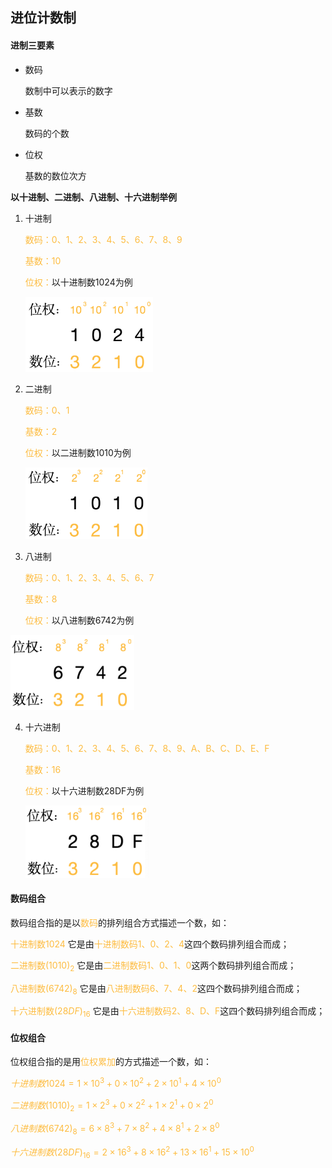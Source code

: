 ## 进位计数制

#### 进制三要素

* 数码

  数制中可以表示的数字

* 基数

  数码的个数

* 位权

  基数的数位次方

**以十进制、二进制、八进制、十六进制举例**

1. 十进制

   <font color="#FDBC40">数码：0、1、2、3、4、5、6、7、8、9</font>

   <font color="#FDBC40">基数：10</font>

   <font color="#FDBC40">位权：</font>以十进制数1024为例

   ​	<img src="../res/Screen Shot 2024-04-28 at 3.42.43 PM.png" alt="Screen Shot 2024-04-28 at 3.42.43 PM" style="zoom:30%;" />

2. 二进制

   <font color="#FDBC40">数码：0、1</font>

   <font color="#FDBC40">基数：2</font>

   <font color="#FDBC40">位权：</font>以二进制数1010为例

   ​           <img src="../res/Screen Shot 2024-04-28 at 3.47.09 PM.png" alt="Screen Shot 2024-04-28 at 3.47.09 PM" style="zoom:30%;" />

3. 八进制

   <font color="#FDBC40">数码：0、1、2、3、4、5、6、7</font>

   <font color="#FDBC40">基数：8</font>

   <font color="#FDBC40">位权：</font>以八进制数6742为例

​	          <img src="../res/Screen Shot 2024-04-28 at 3.51.50 PM.png" alt="Screen Shot 2024-04-28 at 3.51.50 PM" style="zoom:40%;" />

4. 十六进制

   <font color="#FDBC40">数码：0、1、2、3、4、5、6、7、8、9、A、B、C、D、E、F</font>

   <font color="#FDBC40">基数：16</font>

   <font color="#FDBC40">位权：</font>以十六进制数28DF为例

   ​           <img src="../res/Screen Shot 2024-04-28 at 3.57.53 PM.png" alt="Screen Shot 2024-04-28 at 3.57.53 PM" style="zoom:40%;" />      

   

#### 数码组合

数码组合指的是以<font color="#FDBC40">数码</font>的排列组合方式描述一个数，如：

<font color="#FDBC40">十进制数1024</font>  它是由<font color="#FDBC40">十进制数码1、0、2、4</font>这四个数码排列组合而成；

<font color="#FDBC40">二进制数$(1010)_2$</font>  它是由<font color="#FDBC40">二进制数码1、0、1、0</font>这两个数码排列组合而成；

<font color="#FDBC40">八进制数$(6742)_8$ </font>  它是由<font color="#FDBC40">八进制数码6、7、4、2</font>这四个数码排列组合而成；

<font color="#FDBC40">十六进制数$(28DF)_{16}$ </font> 它是由<font color="#FDBC40">十六进制数码2、8、D、F</font>这四个数码排列组合而成；



#### 位权组合

位权组合指的是用<font color="#FDBC40">位权累加</font>的方式描述一个数，如：

<font color="#FDBC40">$十进制数1024=1\times 10^3 + 0 \times 10^2 + 2 \times 10^1 + 4 \times 10^0$​</font>

<font color="#FDBC40">$二进制数(1010)_2=1\times 2^3 + 0 \times 2^2 + 1 \times 2^1 + 0 \times 2^0$</font>

<font color="#FDBC40">$八进制数(6742)_8=6\times 8^3 + 7 \times 8^2 + 4 \times 8^1 + 2 \times 8^0$</font>

<font color="#FDBC40">$十六进制数(28DF)_{16}=2\times 16^3 + 8 \times 16^2 + 13 \times 16^1 + 15 \times 10^0$</font>


